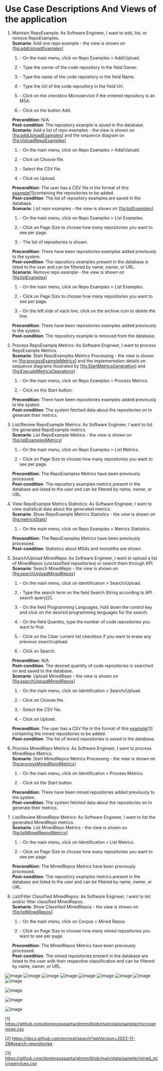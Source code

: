 # Use Case Descriptions And Views of the application

1.  Maintain RepoExample: As Software Engineer, I want to add, list, or
    remove RepoExamples.  
    **Scenario**: Add one repo example - the view is shown on
    <a href="#fig:addUploadExamples" data-reference-type="ref"
    data-reference="fig:addUploadExamples">[fig:addUploadExamples]</a>

    1.  \- On the main menu, click on Repo Examples \> Add/Upload.

    2.  \- Type the owner of the code repository in the field Owner.

    3.  \- Type the name of the code repository in the field Name.

    4.  \- Type the Url of the code repository in the field Url.

    5.  \- Click on the checkbox Microservice if the entered repository
        is an MSA.

    6.  \- Click on the button Add.

    **Precondition**: N/A.  
    **Post-condition**: The repository example is saved in the
    database.  
    **Scenario**: Add a list of repo examples - the view is shown on
    <a href="#fig:addUploadExamples" data-reference-type="ref"
    data-reference="fig:addUploadExamples">[fig:addUploadExamples]</a>
    and the sequence diagram on
    <a href="#fig:UploadRepoExamples" data-reference-type="ref"
    data-reference="fig:UploadRepoExamples">[fig:UploadRepoExamples]</a>

    1.  \- On the main menu, click on Repo Examples \> Add/Upload.

    2.  \- Click on Choose file.

    3.  \- Select the CSV file.

    4.  \- Click on Upload.

    **Precondition**: The user has a CSV file in the format of this
    [example](https://github.com/domingospanta/ghmm/blob/main/data/sample/microservices.csv)[1]containing
    the repositories to be added.  
    **Post-condition**: The list of repository examples are saved in the
    database.  
    **Scenario**: List repo examples - the view is shown on
    <a href="#fig:listExamples" data-reference-type="ref"
    data-reference="fig:listExamples">[fig:listExamples]</a>

    1.  \- On the main menu, click on Repo Examples \> List Examples.

    2.  \- Click on Page Size to choose how many repositories you want
        to see per page.

    3.  \- The list of repositories is shown.

    **Precondition**: There have been repositories examples added
    previously to the system.  
    **Post-condition**: The repository examples present in the database
    is listed to the user and can be filtered by name, owner, or URL.  
    **Scenario**: Remove repo example - the view is shown on
    <a href="#fig:listExamples" data-reference-type="ref"
    data-reference="fig:listExamples">[fig:listExamples]</a>

    1.  \- On the main menu, click on Repo Examples \> List Examples.

    2.  \- Click on Page Size to choose how many repositories you want
        to see per page.

    3.  \- On the left side of each line, click on the archive icon to
        delete the line.

    **Precondition**: There have been repositories examples added
    previously to the system.  
    **Post-condition**: The repository example is removed from the
    database.

2.  Process RepoExample Metrics: As Software Engineer, I want to process
    RepoExample Metrics.  
    **Scenario**: Start RepoExamples Metrics Processing - the view is
    shown on
    <a href="#fig:processExampleMetrics" data-reference-type="ref"
    data-reference="fig:processExampleMetrics">[fig:processExampleMetrics]</a>
    and the implementation details on sequence diagrams illustrated by
    <a href="#fig:StartMetricsGeneration" data-reference-type="ref"
    data-reference="fig:StartMetricsGeneration">[fig:StartMetricsGeneration]</a>
    and
    <a href="#fig:ExecuteMetricsOperations" data-reference-type="ref"
    data-reference="fig:ExecuteMetricsOperations">[fig:ExecuteMetricsOperations]</a>

    1.  \- On the main menu, click on Repo Examples \> Process Metrics.

    2.  \- Click on the Start button.

    **Precondition**: There have been repositories examples added
    previously to the system.  
    **Post-condition**: The system fetched data about the repositories
    on to generate their metrics.

3.  List/Review RepoExample Metrics: As Software Engineer, I want to
    list the generated RepoExample metrics.  
    **Scenario**: List RepoExample Metrics - the view is shown on
    <a href="#fig:listExamplesMetrics" data-reference-type="ref"
    data-reference="fig:listExamplesMetrics">[fig:listExamplesMetrics]</a>

    1.  \- On the main menu, click on Repo Examples \> List Metrics.

    2.  \- Click on Page Size to choose how many repositories you want
        to see per page.

    **Precondition**: The RepoExamples Metrics have been previously
    processed.  
    **Post-condition**: The repository examples metrics present in the
    database are listed to the user and can be filtered by name, owner,
    or URL.

4.  View RepoExample Metrics Statistics: As Software Engineer, I want to
    view statistical data about the generated metrics.  
    **Scenario**: Show RepoExample Metrics Statistics - the view is
    shown on <a href="#fig:metricsStats" data-reference-type="ref"
    data-reference="fig:metricsStats">[fig:metricsStats]</a>

    1.  \- On the main menu, click on Repo Examples \> Metrics
        Statistics.

    **Precondition**: The RepoExamples Metrics have been previously
    processed.  
    **Post-condition**: Statistics about MSAs and monoliths are shown.

5.  Search/Upload MinedRepo: As Software Engineer, I want to upload a
    list of MinedRepos (unclassified repositories) or search them
    through API.  
    **Scenario**: Search MinedRepo - the view is shown on
    <a href="#fig:searchUploadMinedRepos" data-reference-type="ref"
    data-reference="fig:searchUploadMinedRepos">[fig:searchUploadMinedRepos]</a>

    1.  \- On the main menu, click on Identification \> Search/Upload.

    2.  \- Type the search term on the field Search String according to
        API search query[2].

    3.  \- On the field Programming Languages, hold down the control key
        and click on the desired programming languages for the search.

    4.  \- On the field Quantity, type the number of code repositories
        you want to find.

    5.  \- Click on the Clear current list checkbox if you want to erase
        any previous search/upload.

    6.  \- Click on Search.

    **Precondition**: N/A  
    **Post-condition**: The desired quantity of code repositories is
    searched on and saved to the database.  
    **Scenario**: Upload MinedRepo - the view is shown on
    <a href="#fig:searchUploadMinedRepos" data-reference-type="ref"
    data-reference="fig:searchUploadMinedRepos">[fig:searchUploadMinedRepos]</a>

    1.  \- On the main menu, click on Identification \> Search/Upload.

    2.  \- Click on Choose file.

    3.  \- Select the CSV file.

    4.  \- Click on Upload.

    **Precondition**: The user has a CSV file in the format of this
    [example](https://github.com/domingospanta/ghmm/blob/main/data/sample/mined_microservices.csv)[3]
    containing the mined repositories to be added.  
    **Post-condition**: The list of mined repositories is saved in the
    database.

6.  Process MinedRepo Metrics: As Software Engineer, I want to process
    MinedRepo Metrics.  
    **Scenario**: Start MinedRepos Metrics Processing - the view is
    shown on
    <a href="#fig:processMinedRepoMetrics" data-reference-type="ref"
    data-reference="fig:processMinedRepoMetrics">[fig:processMinedRepoMetrics]</a>

    1.  \- On the main menu, click on Identification \> Process Metrics.

    2.  \- Click on the Start button.

    **Precondition**: There have been mined repositories added
    previously to the system.  
    **Post-condition**: The system fetched data about the repositories
    on to generate their metrics.

7.  List/Review MinedRepo Metrics: As Software Engineer, I want to list
    the generated MinedRepo metrics.  
    **Scenario**: List MinedRepo Metrics - the view is shown on
    <a href="#fig:listMinedReposMetrics" data-reference-type="ref"
    data-reference="fig:listMinedReposMetrics">[fig:listMinedReposMetrics]</a>

    1.  \- On the main menu, click on Identification \> List Metrics.

    2.  \- Click on Page Size to choose how many repositories you want
        to see per page.

    **Precondition**: The MinedRepos Metrics have been previously
    processed.  
    **Post-condition**: The repository examples metrics present in the
    database are listed to the user and can be filtered by name, owner,
    or URL.

8.  List/Filter Classified MinedRepos: As Software Engineer, I want to
    list and/or filter classified MinedRepos.  
    **Scenario**: Show Classified MinedRepos - the view is shown on
    <a href="#fig:listMinedRepos" data-reference-type="ref"
    data-reference="fig:listMinedRepos">[fig:listMinedRepos]</a>

    1.  \- On the main menu, click on Corpus \> Mined Repos.

    2.  \- Click on Page Size to choose how many mined repositories you
        want to see per page.

    **Precondition**: The MinedRepos Metrics have been previously
    processed.  
    **Post-condition**: The mined repositories present in the database
    are listed to the user with their respective classification and can
    be filtered by name, owner, or URL.

<img th:src="../images/docsImages/views/addUploadExamples.png" alt="image" />

<img src="figures/views/listExamples.png" alt="image" />

<img src="figures/views/processExampleMetrics.png" alt="image" />

<img src="figures/views/listExamplesMetrics.png" alt="image" />

<img src="figures/views/metricsStats.png" alt="image" />

<img src="figures/views/searchUploadMinedRepos.png" alt="image" />

<img src="figures/views/processMinedRepoMetrics.png" alt="image" />

<img src="figures/views/listMinedReposMetrics.png" alt="image" />

<img src="figures/views/listMinedRepos.png" alt="image" />

<img src="figures/sequenceDiagrams/UploadRepoExamples.png"
alt="image" />

<img src="figures/sequenceDiagrams/StartMetricsGeneration.png"
alt="image" />

<img src="figures/sequenceDiagrams/ExecuteMetricsOperations.png"
alt="image" />

[1] https://github.com/domingospanta/ghmm/blob/main/data/sample/microservices.csv

[2] https://docs.github.com/en/rest/search?apiVersion=2022-11-28#search-repositories

[3] https://github.com/domingospanta/ghmm/blob/main/data/sample/mined_microservices.csv